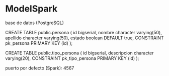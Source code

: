 # ModelSpark

base de datos (PostgreSQL)

CREATE TABLE public.persona
(
  id bigserial,
  nombre character varying(50),
  apellido character varying(50),
  estado boolean DEFAULT true,
  CONSTRAINT pk_persona PRIMARY KEY (id)
);

CREATE TABLE public.tipo_persona
(
  id bigserial,
  descripcion character varying(20),
  CONSTRAINT pk_tipo_persona PRIMARY KEY (id)
);

puerto por defecto (Spark): 4567
